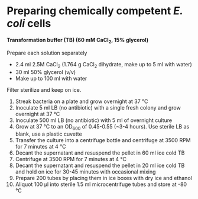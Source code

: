 # Preparing chemically competent *E. coli* cells

**Transformation buffer (TB) (60 mM CaCl<sub>2</sub>, 15% glycerol)**

Prepare each solution separately

* 2.4 ml 2.5M CaCl<sub>2</sub> (1.764 g CaCl<sub>2</sub> dihydrate, make up to 5 ml with water)
* 30 ml 50% glycerol (v/v)
* Make up to 100 ml with water

Filter sterilize and keep on ice.

1. Streak bacteria on a plate and grow overnight at 37 °C 
2. Inoculate 5 ml LB (no antibiotic) with a single fresh colony and grow overnight at 37 °C 
3. Inoculate 500 ml LB (no antibiotic) with 5 ml of overnight culture
4. Grow at 37 °C to an OD<sub>600</sub> of 0.45-0.55 (~3-4 hours). Use sterile LB as blank, use a plastic cuvette
5. Transfer the culture into a centrifuge bottle and centrifuge at 3500 RPM for 7 minutes at 4 °C 
6. Decant the supernatant and resuspend the pellet in 60 ml ice cold TB
7. Centrifuge at 3500 RPM for 7 minutes at 4 °C
8. Decant the supernatant and resuspend the pellet in 20 ml ice cold TB and hold on ice for 30-45 minutes with occasional mixing
9. Prepare 200 tubes by placing them in ice boxes with dry ice and ethanol 
10. Aliquot 100 μl into sterile 1.5 ml microcentrifuge tubes and store at -80 °C